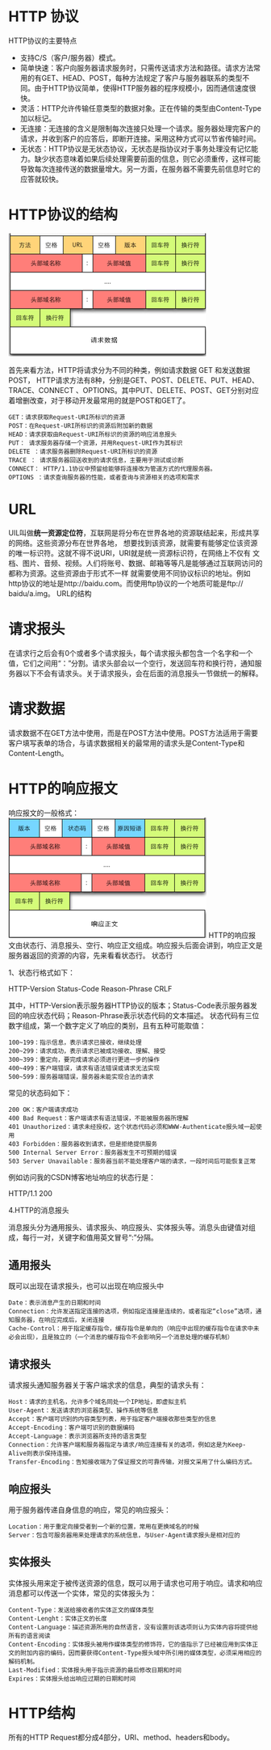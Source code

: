 # HTTP 协议
HTTP协议的主要特点

- 支持C/S（客户/服务器）模式。
- 简单快速：客户向服务器请求服务时，只需传送请求方法和路径。请求方法常用的有GET、HEAD、POST，每种方法规定了客户与服务器联系的类型不同。由于HTTP协议简单，使得HTTP服务器的程序规模小，因而通信速度很快。
- 灵活：HTTP允许传输任意类型的数据对象。正在传输的类型由Content-Type加以标记。
- 无连接：无连接的含义是限制每次连接只处理一个请求。服务器处理完客户的请求，并收到客户的应答后，即断开连接。采用这种方式可以节省传输时间。
- 无状态：HTTP协议是无状态协议，无状态是指协议对于事务处理没有记忆能力。缺少状态意味着如果后续处理需要前面的信息，则它必须重传，这样可能导致每次连接传送的数据量增大。另一方面，在服务器不需要先前信息时它的应答就较快。

# HTTP协议的结构
![HTTP请求头](./sources/http_header.png)

首先来看方法，HTTP将请求分为不同的种类，例如请求数据 GET 和发送数据 POST，
HTTP请求方法有8种，分别是GET、POST、DELETE、PUT、HEAD、TRACE、CONNECT 、OPTIONS。其中PUT、DELETE、POST、GET分别对应着增删改查，对于移动开发最常用的就是POST和GET了。

    GET：请求获取Request-URI所标识的资源
    POST：在Request-URI所标识的资源后附加新的数据
    HEAD：请求获取由Request-URI所标识的资源的响应消息报头
    PUT： 请求服务器存储一个资源，并用Request-URI作为其标识
    DELETE ：请求服务器删除Request-URI所标识的资源
    TRACE ： 请求服务器回送收到的请求信息，主要用于测试或诊断
    CONNECT： HTTP/1.1协议中预留给能够将连接改为管道方式的代理服务器。
    OPTIONS ：请求查询服务器的性能，或者查询与资源相关的选项和需求

# URL
UIL叫做**统一资源定位符**，互联网是将分布在世界各地的资源联结起来，形成共享的网络。这些资源分布在世界各地，
想要找到该资源，就需要有能够定位该资源的唯一标识符。这就不得不说URI，URI就是统一资源标识符，在网络上不仅有
文档、图片、音频、视频。人们将账号、数据、邮箱等等凡是能够通过互联网访问的都称为资源。这些资源由于形式不一样
就需要使用不同协议标识的地址。例如http协议的地址是http://baidu.com。而使用ftp协议的一个地质可能是ftp://
baidu/a.img。
URL的结构

# 请求报头

在请求行之后会有0个或者多个请求报头，每个请求报头都包含一个名字和一个值，它们之间用“：”分割。请求头部会以一个空行，发送回车符和换行符，通知服务器以下不会有请求头。关于请求报头，会在后面的消息报头一节做统一的解释。

# 请求数据

请求数据不在GET方法中使用，而是在POST方法中使用。POST方法适用于需要客户填写表单的场合，与请求数据相关的最常用的请求头是Content-Type和Content-Length。

# HTTP的响应报文
响应报文的一般格式：
![响应报头](./sources/http_response.png)
HTTP的响应报文由状态行、消息报头、空行、响应正文组成。响应报头后面会讲到，响应正文是服务器返回的资源的内容，先来看看状态行。
状态行

1、状态行格式如下：

HTTP-Version Status-Code Reason-Phrase CRLF

其中，HTTP-Version表示服务器HTTP协议的版本；Status-Code表示服务器发回的响应状态代码；Reason-Phrase表示状态代码的文本描述。
状态代码有三位数字组成，第一个数字定义了响应的类别，且有五种可能取值：

    100~199：指示信息，表示请求已接收，继续处理
    200~299：请求成功，表示请求已被成功接收、理解、接受
    300~399：重定向，要完成请求必须进行更进一步的操作
    400~499：客户端错误，请求有语法错误或请求无法实现
    500~599：服务器端错误，服务器未能实现合法的请求

常见的状态码如下：

    200 OK：客户端请求成功
    400 Bad Request：客户端请求有语法错误，不能被服务器所理解
    401 Unauthorized：请求未经授权，这个状态代码必须和WWW-Authenticate报头域一起使用
    403 Forbidden：服务器收到请求，但是拒绝提供服务
    500 Internal Server Error：服务器发生不可预期的错误
    503 Server Unavailable：服务器当前不能处理客户端的请求，一段时间后可能恢复正常

例如访问我的CSDN博客地址响应的状态行是：

HTTP/1.1 200

4.HTTP的消息报头

消息报头分为通用报头、请求报头、响应报头、实体报头等。消息头由键值对组成，每行一对，关键字和值用英文冒号“:”分隔。

## 通用报头

既可以出现在请求报头，也可以出现在响应报头中

    Date：表示消息产生的日期和时间
    Connection：允许发送指定连接的选项，例如指定连接是连续的，或者指定“close”选项，通知服务器，在响应完成后，关闭连接
    Cache-Control：用于指定缓存指令，缓存指令是单向的（响应中出现的缓存指令在请求中未必会出现），且是独立的（一个消息的缓存指令不会影响另一个消息处理的缓存机制）

## 请求报头

请求报头通知服务器关于客户端求求的信息，典型的请求头有：

    Host：请求的主机名，允许多个域名同处一个IP地址，即虚拟主机
    User-Agent：发送请求的浏览器类型、操作系统等信息
    Accept：客户端可识别的内容类型列表，用于指定客户端接收那些类型的信息
    Accept-Encoding：客户端可识别的数据编码
    Accept-Language：表示浏览器所支持的语言类型
    Connection：允许客户端和服务器指定与请求/响应连接有关的选项，例如这是为Keep-Alive则表示保持连接。
    Transfer-Encoding：告知接收端为了保证报文的可靠传输，对报文采用了什么编码方式。

## 响应报头

用于服务器传递自身信息的响应，常见的响应报头：

    Location：用于重定向接受者到一个新的位置，常用在更换域名的时候
    Server：包含可服务器用来处理请求的系统信息，与User-Agent请求报头是相对应的

## 实体报头

实体报头用来定于被传送资源的信息，既可以用于请求也可用于响应。请求和响应消息都可以传送一个实体，常见的实体报头为：

    Content-Type：发送给接收者的实体正文的媒体类型
    Content-Lenght：实体正文的长度
    Content-Language：描述资源所用的自然语言，没有设置则该选项则认为实体内容将提供给所有的语言阅读
    Content-Encoding：实体报头被用作媒体类型的修饰符，它的值指示了已经被应用到实体正文的附加内容的编码，因而要获得Content-Type报头域中所引用的媒体类型，必须采用相应的解码机制。
    Last-Modified：实体报头用于指示资源的最后修改日期和时间
    Expires：实体报头给出响应过期的日期和时间



# HTTP结构

所有的HTTP Request都分成4部分，URI、method、headers和body。
